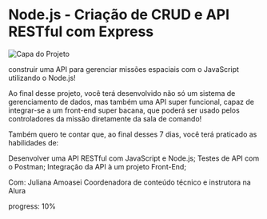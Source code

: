 # Node.js - Criação de CRUD e API RESTful com Express

![Capa do Projeto](https://7daysofcode.io/assets/img/icon-js-card.svg)

construir uma API para gerenciar missões espaciais com o JavaScript utilizando o Node.js! 

Ao final desse projeto, você terá desenvolvido não só um sistema de gerenciamento de dados, mas também uma API super funcional, capaz de integrar-se a um front-end super bacana, que poderá ser usado pelos controladores da missão diretamente da sala de comando!

Também quero te contar que, ao final desses 7 dias, você terá praticado as habilidades de:

Desenvolver uma API RESTful com JavaScript e Node.js;
Testes de API com o Postman;
Integração da API à um projeto Front-End;

Com: 
Juliana Amoasei
Coordenadora de conteúdo técnico e instrutora na Alura

progress: 10%